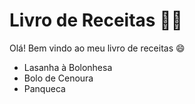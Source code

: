 # **Livro de Receitas** :woman_cook:

Olá! Bem vindo ao meu livro de receitas :smile:

- Lasanha à Bolonhesa
- Bolo de Cenoura
- Panqueca
